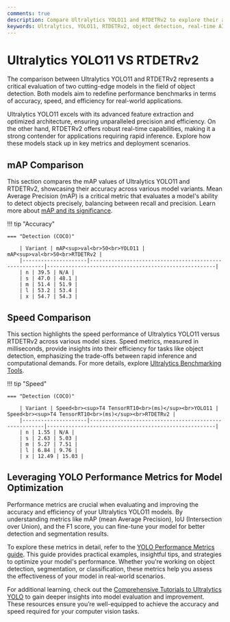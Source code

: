 ```yaml
---
comments: true
description: Compare Ultralytics YOLO11 and RTDETRv2 to explore their advancements in object detection, real-time AI, and computer vision. Discover which model excels in speed, accuracy, and efficiency for applications like edge AI and real-time deployments.
keywords: Ultralytics, YOLO11, RTDETRv2, object detection, real-time AI, edge AI, computer vision, efficiency, model comparison
---
```


# Ultralytics YOLO11 VS RTDETRv2

The comparison between Ultralytics YOLO11 and RTDETRv2 represents a critical evaluation of two cutting-edge models in the field of object detection. Both models aim to redefine performance benchmarks in terms of accuracy, speed, and efficiency for real-world applications.

Ultralytics YOLO11 excels with its advanced feature extraction and optimized architecture, ensuring unparalleled precision and efficiency. On the other hand, RTDETRv2 offers robust real-time capabilities, making it a strong contender for applications requiring rapid inference. Explore how these models stack up in key metrics and deployment scenarios.


## mAP Comparison

This section compares the mAP values of Ultralytics YOLO11 and RTDETRv2, showcasing their accuracy across various model variants. Mean Average Precision (mAP) is a critical metric that evaluates a model's ability to detect objects precisely, balancing between recall and precision. Learn more about [mAP and its significance](https://www.ultralytics.com/glossary/mean-average-precision-map).


!!! tip "Accuracy"

	=== "Detection (COCO)"

		| Variant | mAP<sup>val<br>50<br>YOLO11 | mAP<sup>val<br>50<br>RTDETRv2 |
		|---------------------|-------------------------------------------------------|-------------------------------------------------------|
		| n | 39.5 | N/A |
		| s | 47.0 | 48.1 |
		| m | 51.4 | 51.9 |
		| l | 53.2 | 53.4 |
		| x | 54.7 | 54.3 |
		

## Speed Comparison

This section highlights the speed performance of Ultralytics YOLO11 versus RTDETRv2 across various model sizes. Speed metrics, measured in milliseconds, provide insights into their efficiency for tasks like object detection, emphasizing the trade-offs between rapid inference and computational demands. For more details, explore [Ultralytics Benchmarking Tools](https://docs.ultralytics.com/modes/benchmark/).


!!! tip "Speed"

	=== "Detection (COCO)"

		| Variant | Speed<br><sup>T4 TensorRT10<br>(ms)</sup><br>YOLO11 | Speed<br><sup>T4 TensorRT10<br>(ms)</sup><br>RTDETRv2 |
		|---------------------|-------------------------------------------------------|-------------------------------------------------------|
		| n | 1.55 | N/A |
		| s | 2.63 | 5.03 |
		| m | 5.27 | 7.51 |
		| l | 6.84 | 9.76 |
		| x | 12.49 | 15.03 |

## Leveraging YOLO Performance Metrics for Model Optimization

Performance metrics are crucial when evaluating and improving the accuracy and efficiency of your Ultralytics YOLO11 models. By understanding metrics like mAP (mean Average Precision), IoU (Intersection over Union), and the F1 score, you can fine-tune your model for better detection and segmentation results. 

To explore these metrics in detail, refer to the [YOLO Performance Metrics guide](https://docs.ultralytics.com/guides/yolo-performance-metrics/). This guide provides practical examples, insightful tips, and strategies to optimize your model's performance. Whether you're working on object detection, segmentation, or classification, these metrics help you assess the effectiveness of your model in real-world scenarios.

For additional learning, check out the [Comprehensive Tutorials to Ultralytics YOLO](https://docs.ultralytics.com/guides/) to gain deeper insights into model evaluation and improvement. These resources ensure you’re well-equipped to achieve the accuracy and speed required for your computer vision tasks.
